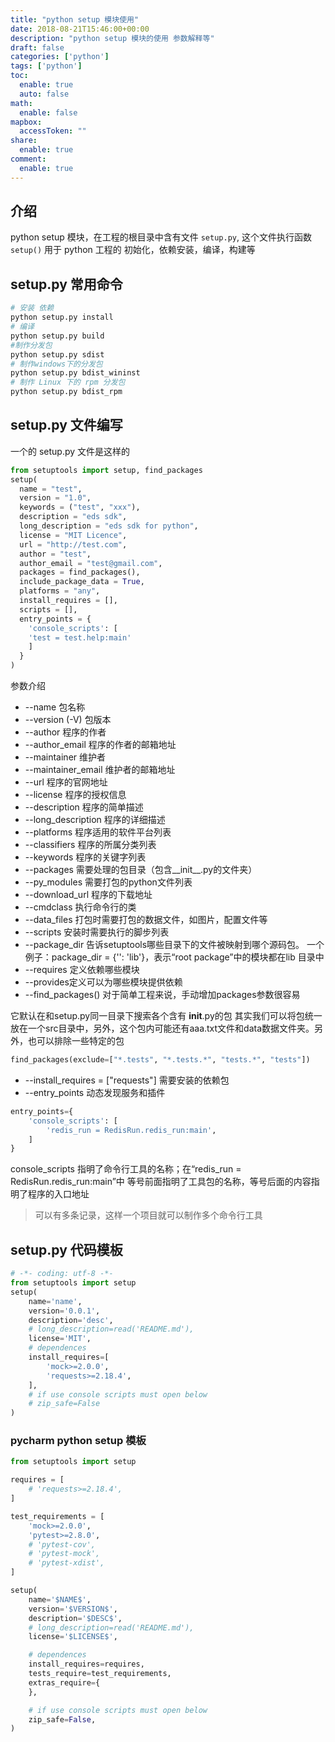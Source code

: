 ```yaml
---
title: "python setup 模块使用"
date: 2018-08-21T15:46:00+00:00
description: "python setup 模块的使用 参数解释等"
draft: false
categories: ['python']
tags: ['python']
toc:
  enable: true
  auto: false
math:
  enable: false
mapbox:
  accessToken: ""
share:
  enable: true
comment:
  enable: true
---
```


## 介绍

python setup 模块，在工程的根目录中含有文件 `setup.py`, 这个文件执行函数 `setup()`
用于 python 工程的 初始化，依赖安装，编译，构建等

## setup.py 常用命令

```sh
# 安装 依赖
python setup.py install
# 编译
python setup.py build
#制作分发包
python setup.py sdist
# 制作windows下的分发包
python setup.py bdist_wininst
# 制作 Linux 下的 rpm 分发包
python setup.py bdist_rpm
```

## setup.py 文件编写

一个的 setup.py 文件是这样的

```python
from setuptools import setup, find_packages
setup(
  name = "test",
  version = "1.0",
  keywords = ("test", "xxx"),
  description = "eds sdk",
  long_description = "eds sdk for python",
  license = "MIT Licence",
  url = "http://test.com",
  author = "test",
  author_email = "test@gmail.com",
  packages = find_packages(),
  include_package_data = True,
  platforms = "any",
  install_requires = [],
  scripts = [],
  entry_points = {
    'console_scripts': [
    'test = test.help:main'
    ]
  }
)
```

参数介绍

- --name 包名称
- --version (-V) 包版本
- --author 程序的作者
- --author_email 程序的作者的邮箱地址
- --maintainer 维护者
- --maintainer_email 维护者的邮箱地址
- --url 程序的官网地址
- --license 程序的授权信息
- --description 程序的简单描述
- --long_description 程序的详细描述
- --platforms 程序适用的软件平台列表
- --classifiers 程序的所属分类列表
- --keywords 程序的关键字列表
- --packages 需要处理的包目录（包含__init__.py的文件夹）
- --py_modules 需要打包的python文件列表
- --download_url 程序的下载地址
- --cmdclass 执行命令行的类
- --data_files 打包时需要打包的数据文件，如图片，配置文件等
- --scripts 安装时需要执行的脚步列表
- --package_dir 告诉setuptools哪些目录下的文件被映射到哪个源码包。
一个例子：package_dir = {'': 'lib'}，表示“root package”中的模块都在lib 目录中
- --requires 定义依赖哪些模块
- --provides定义可以为哪些模块提供依赖
- --find_packages() 对于简单工程来说，手动增加packages参数很容易

它默认在和setup.py同一目录下搜索各个含有 __init__.py的包
其实我们可以将包统一放在一个src目录中，另外，这个包内可能还有aaa.txt文件和data数据文件夹。另外，也可以排除一些特定的包

```python
find_packages(exclude=["*.tests", "*.tests.*", "tests.*", "tests"])
```

- --install_requires = ["requests"] 需要安装的依赖包
- --entry_points 动态发现服务和插件

```python
entry_points={
    'console_scripts': [
        'redis_run = RedisRun.redis_run:main',
    ]
}
```

console_scripts 指明了命令行工具的名称；在“redis_run = RedisRun.redis_run:main”中
等号前面指明了工具包的名称，等号后面的内容指明了程序的入口地址

> 可以有多条记录，这样一个项目就可以制作多个命令行工具

## setup.py 代码模板

```python
# -*- coding: utf-8 -*-
from setuptools import setup
setup(
    name='name',
    version='0.0.1',
    description='desc',
    # long_description=read('README.md'),
    license='MIT',
    # dependences
    install_requires=[
        'mock>=2.0.0',
        'requests>=2.18.4',
    ],
    # if use console scripts must open below
    # zip_safe=False
)
```

### pycharm python setup 模板

```python
from setuptools import setup

requires = [
    # 'requests>=2.18.4',
]

test_requirements = [
    'mock>=2.0.0',
    'pytest>=2.8.0',
    # 'pytest-cov',
    # 'pytest-mock',
    # 'pytest-xdist',
]

setup(
    name='$NAME$',
    version='$VERSION$',
    description='$DESC$',
    # long_description=read('README.md'),
    license='$LICENSE$',

    # dependences
    install_requires=requires,
    tests_require=test_requirements,
    extras_require={
    },

    # if use console scripts must open below
    zip_safe=False,
)
```
